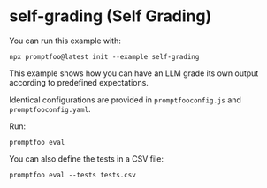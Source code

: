 # self-grading (Self Grading)

You can run this example with:

```shell
npx promptfoo@latest init --example self-grading
```

This example shows how you can have an LLM grade its own output according to predefined expectations.

Identical configurations are provided in `promptfooconfig.js` and `promptfooconfig.yaml`.

Run:

```shell
promptfoo eval
```

You can also define the tests in a CSV file:

```shell
promptfoo eval --tests tests.csv
```
